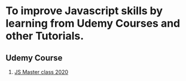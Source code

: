 # To improve Javascript skills by learning from Udemy Courses and other Tutorials.

## Udemy Course
1. [JS Master class 2020](https://zapcom.udemy.com/course/js-masterclass)